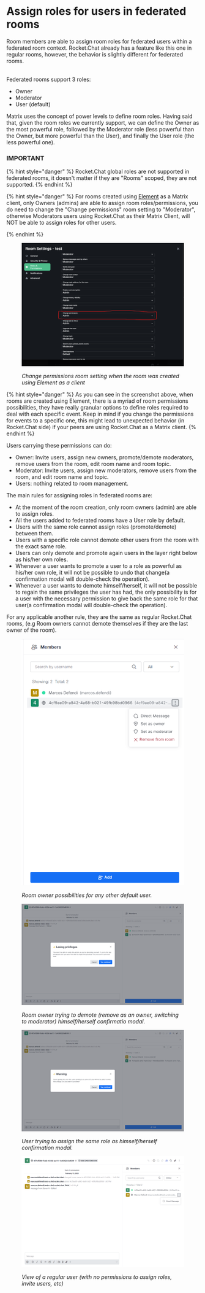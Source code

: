# Assign roles for users in federated rooms

Room members are able to assign room roles for federated users within a federated room context. Rocket.Chat already has a feature like this one in regular rooms, however, the behavior is slightly different for federated rooms.&#x20;

\
Federated rooms support 3 roles:

* Owner
* Moderator
* User (default)

Matrix uses the concept of power levels to define room roles. Having said that, given the room roles we currently support, we can define the Owner as the most powerful role, followed by the Moderator role (less powerful than the Owner, but more powerful than the User), and finally the User role (the less powerful one).

### IMPORTANT

{% hint style="danger" %}
Rocket.Chat global roles are not supported in federated rooms, it doesn't matter if they are "Rooms" scoped, they are not supported.
{% endhint %}

{% hint style="danger" %}
For rooms created using [Element](https://app.element.io/#/welcome) as a Matrix client, only Owners (admins) are able to assign room roles/permissions, you do need to change the "Change permissions" room setting to "Moderator", otherwise Moderators users using Rocket.Chat as their Matrix Client, will NOT be able to assign roles for other users.


{% endhint %}

<figure><img src="../../../../../../.gitbook/assets/image (37).png" alt=""><figcaption><p><em>Change permissions room setting when the room was created using Element as a client</em></p></figcaption></figure>

{% hint style="danger" %}
As you can see in the screenshot above, when rooms are created using Element, there is a myriad of room permissions possibilities, they have really granular options to define roles required to deal with each specific event. Keep in mind if you change the permissions for events to a specific one, this might lead to unexpected behavior (in Rocket.Chat side) if your peers are using Rocket.Chat as a Matrix client.
{% endhint %}

Users carrying these permissions can do:

* Owner: Invite users, assign new owners, promote/demote moderators, remove users from the room, edit room name and room topic.
* Moderator: Invite users, assign new moderators, remove users from the room, and edit room name and topic.
* Users: nothing related to room management.

The main rules for assigning roles in federated rooms are:

* At the moment of the room creation, only room owners (admin) are able to assign roles.
* All the users added to federated rooms have a User role by default.
* Users with the same role cannot assign roles (promote/demote) between them.
* Users with a specific role cannot demote other users from the room with the exact same role.
* Users can only demote and promote again users in the layer right below as his/her own roles.
* Whenever a user wants to promote a user to a role as powerful as his/her own role, it will not be possible to undo that change(a confirmation modal will double-check the operation).
* Whenever a user wants to demote himself/herself, it will not be possible to regain the same privileges the user has had, the only possibility is for a user with the necessary permission to give back the same role for that user(a confirmation modal will double-check the operation).

For any applicable another rule, they are the same as regular Rocket.Chat rooms, (e.g Room owners cannot demote themselves if they are the last owner of the room).

<figure><img src="../../../../../../.gitbook/assets/image (7) (2).png" alt=""><figcaption><p><em>Room owner possibilities for any other default user.</em></p></figcaption></figure>

<figure><img src="../../../../../../.gitbook/assets/image (24).png" alt=""><figcaption><p><em>Room owner trying to demote (remove as an owner, switching to moderator) himself/herself confirmatio modal.</em></p></figcaption></figure>

<figure><img src="../../../../../../.gitbook/assets/image (11) (1).png" alt=""><figcaption><p><em>User trying to assign the same role as himself/herself confirmation modal.</em></p></figcaption></figure>

<figure><img src="../../../../../../.gitbook/assets/image (15).png" alt=""><figcaption><p><em>View of a regular user (with no permissions to assign roles, invite users, etc)</em></p></figcaption></figure>
